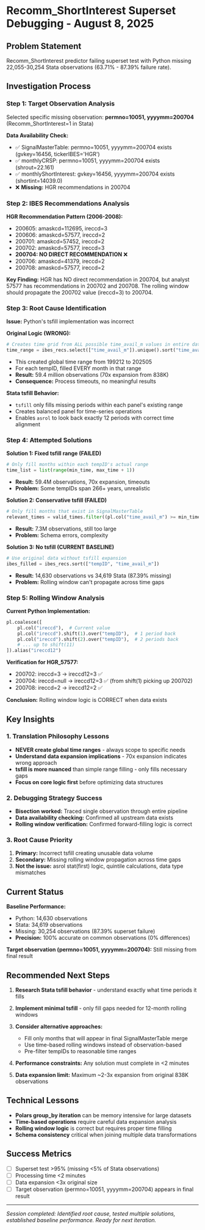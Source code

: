 # Recomm_ShortInterest Superset Debugging - August 8, 2025

## Problem Statement
Recomm_ShortInterest predictor failing superset test with Python missing 22,055-30,254 Stata observations (63.71% - 87.39% failure rate).

## Investigation Process

### Step 1: Target Observation Analysis
Selected specific missing observation: **permno=10051, yyyymm=200704** (Recomm_ShortInterest=1 in Stata)

**Data Availability Check:**
- ✅ SignalMasterTable: permno=10051, yyyymm=200704 exists (gvkey=16456, tickerIBES='HGR')
- ✅ monthlyCRSP: permno=10051, yyyymm=200704 exists (shrout=22.161)  
- ✅ monthlyShortInterest: gvkey=16456, yyyymm=200704 exists (shortint=14039.0)
- ❌ **Missing:** HGR recommendations in 200704

### Step 2: IBES Recommendations Analysis
**HGR Recommendation Pattern (2006-2008):**
- 200605: amaskcd=112695, ireccd=3
- 200606: amaskcd=57577, ireccd=2  
- 200701: amaskcd=57452, ireccd=2
- 200702: amaskcd=57577, ireccd=3
- **200704: NO DIRECT RECOMMENDATION** ❌
- 200706: amaskcd=41379, ireccd=2
- 200708: amaskcd=57577, ireccd=2

**Key Finding:** HGR has NO direct recommendation in 200704, but analyst 57577 has recommendations in 200702 and 200708. The rolling window should propagate the 200702 value (ireccd=3) to 200704.

### Step 3: Root Cause Identification

**Issue:** Python's tsfill implementation was incorrect

**Original Logic (WRONG):**
```python
# Creates time grid from ALL possible time_avail_m values in entire database
time_range = ibes_recs.select(["time_avail_m"]).unique().sort("time_avail_m")
```
- This created global time range from 199212 to 202505
- For each tempID, filled EVERY month in that range  
- **Result:** 59.4 million observations (70x expansion from 838K)
- **Consequence:** Process timeouts, no meaningful results

**Stata tsfill Behavior:**
- `tsfill` only fills missing periods within each panel's existing range
- Creates balanced panel for time-series operations
- Enables `asrol` to look back exactly 12 periods with correct time alignment

### Step 4: Attempted Solutions

**Solution 1: Fixed tsfill range (FAILED)**
```python
# Only fill months within each tempID's actual range
time_list = list(range(min_time, max_time + 1))
```
- **Result:** 59.4M observations, 70x expansion, timeouts
- **Problem:** Some tempIDs span 266+ years, unrealistic

**Solution 2: Conservative tsfill (FAILED)**  
```python
# Only fill months that exist in SignalMasterTable
relevant_times = valid_times.filter((pl.col("time_avail_m") >= min_time) & (pl.col("time_avail_m") <= max_time))
```
- **Result:** 7.3M observations, still too large
- **Problem:** Schema errors, complexity

**Solution 3: No tsfill (CURRENT BASELINE)**
```python
# Use original data without tsfill expansion
ibes_filled = ibes_recs.sort(["tempID", "time_avail_m"])
```
- **Result:** 14,630 observations vs 34,619 Stata (87.39% missing)
- **Problem:** Rolling window can't propagate across time gaps

### Step 5: Rolling Window Analysis

**Current Python Implementation:**
```python
pl.coalesce([
    pl.col("ireccd"),  # Current value
    pl.col("ireccd").shift(1).over("tempID"),  # 1 period back
    pl.col("ireccd").shift(2).over("tempID"),  # 2 periods back  
    # ... up to shift(11)
]).alias("ireccd12")
```

**Verification for HGR_57577:**
- 200702: ireccd=3 → ireccd12=3 ✅
- 200704: ireccd=null → ireccd12=3 ✅ (from shift(1) picking up 200702)
- 200708: ireccd=2 → ireccd12=2 ✅

**Conclusion:** Rolling window logic is CORRECT when data exists

## Key Insights

### 1. Translation Philosophy Lessons
- **NEVER create global time ranges** - always scope to specific needs
- **Understand data expansion implications** - 70x expansion indicates wrong approach  
- **tsfill is more nuanced** than simple range filling - only fills necessary gaps
- **Focus on core logic first** before optimizing data structures

### 2. Debugging Strategy Success
- **Bisection worked:** Traced single observation through entire pipeline
- **Data availability checking:** Confirmed all upstream data exists
- **Rolling window verification:** Confirmed forward-filling logic is correct

### 3. Root Cause Priority
1. **Primary:** Incorrect tsfill creating unusable data volume
2. **Secondary:** Missing rolling window propagation across time gaps
3. **Not the issue:** asrol stat(first) logic, quintile calculations, data type mismatches

## Current Status

**Baseline Performance:**
- Python: 14,630 observations
- Stata: 34,619 observations  
- Missing: 30,254 observations (87.39% superset failure)
- **Precision:** 100% accurate on common observations (0% differences)

**Target observation (permno=10051, yyyymm=200704):** Still missing from final result

## Recommended Next Steps

1. **Research Stata tsfill behavior** - understand exactly what time periods it fills
2. **Implement minimal tsfill** - only fill gaps needed for 12-month rolling windows
3. **Consider alternative approaches:**
   - Fill only months that will appear in final SignalMasterTable merge
   - Use time-based rolling windows instead of observation-based
   - Pre-filter tempIDs to reasonable time ranges

4. **Performance constraints:** Any solution must complete in <2 minutes
5. **Data expansion limit:** Maximum ~2-3x expansion from original 838K observations

## Technical Lessons

- **Polars group_by iteration** can be memory intensive for large datasets
- **Time-based operations** require careful data expansion analysis
- **Rolling window logic** is correct but requires proper time filling
- **Schema consistency** critical when joining multiple data transformations

## Success Metrics
- [ ] Superset test >95% (missing <5% of Stata observations)  
- [ ] Processing time <2 minutes
- [ ] Data expansion <3x original size
- [ ] Target observation (permno=10051, yyyymm=200704) appears in final result

---
*Session completed: Identified root cause, tested multiple solutions, established baseline performance. Ready for next iteration.*